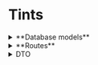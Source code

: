 # Tints
<details>
<summary>**Database models**</summary>
```
Category
- id: int
- name: string
- translitName: string
```

```
Shade
- id: int
- image: string
```

```
Product
- id: int
- name: string
- translitName: string
- description: string
- shade: int
- new: bool
- top: bool
```

```
ProductInfo
- id: int
- product: int
- title: string
- text: string
```

```
SKU
- id: int
- name: string
- product: int
- translitName: string
- vendorCode: string
- oldPrice: float
- price: float
- weight: int
```

```
SKUImage
- id: int
- SKU: int
- image: string
```

```
Review
- id: int
- date: string
- title: string
- url: string
- author: string
- pros: string
- cons: string
```

```
Article
- id: int
- title: string
- image: string
- description: string
- text: string

AboutArticle(Article)

AdviceArticle(Article)
```

```
Banner
- id: int
- title: string
- text: string
- image: string
- buttonText: string
- buttonUrl: string
```
</details>

<details>
<summary>**Routes**</summary>

### Product

`GET /product/all`

```
{
	data: {
		categories: [Category]
	}
}
```


`GET /product/bestsellers`

```
{
	data: {
		products: [Sku]
	}
}
```


`GET /product/category/<int:categoryId>`

```
{
	data: {
		categories: Category
	}
}

```


`GET /shade/all`

```
{
	data: {
		sahdes: [Shade]
	}
}

```


`GET /category/all/preview`

``` 
{
	data: {
		categoryPreviews: [CategoryPreview]
	}
}
```


`GET /product/<int:id>`

```
{
	data: {
		product: Product
	}
}
```


</details>

<details>
<summary>DTO</summary>
```
CategoryPreview
{
	id: int
	name: string
	translit: string
}
```

```
Category
{
	id: int
	name: string
	translit: string
	sku: [Sku]
}
```

```
Sku
{
	id: int
	productId: int
	categoryId: int
	name: string
	translit: string
	oldPrice: number
	price: number
	image: string
	new: bool 
	top: bool
	shadeId: int
}
```

```
Product
{
	id: int
	categoryId: int
	name: string
	translit: string
	description: string
	info: [Info]
	sku: [Sku]
	related: [Sku]
}
```

```
Info
{
	title: string
	text: string
}
```

```
Shade
{
	id: int
	image: string
}
```


</details>